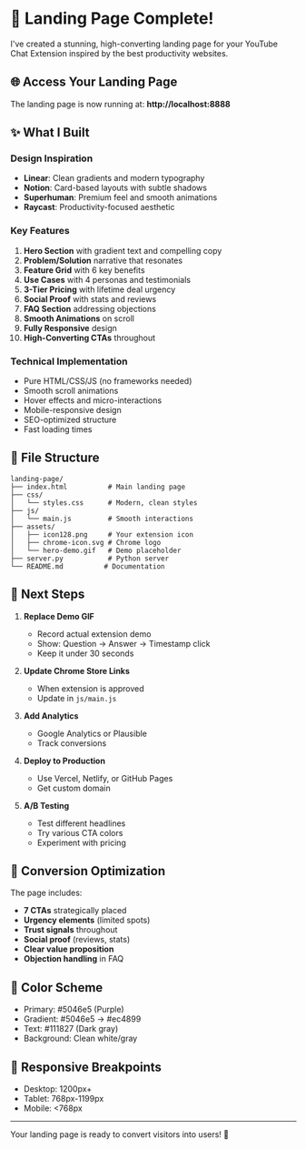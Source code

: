 # 🎉 Landing Page Complete!

I've created a stunning, high-converting landing page for your YouTube Chat Extension inspired by the best productivity websites.

## 🌐 Access Your Landing Page

The landing page is now running at: **http://localhost:8888**

## ✨ What I Built

### Design Inspiration
- **Linear**: Clean gradients and modern typography
- **Notion**: Card-based layouts with subtle shadows
- **Superhuman**: Premium feel and smooth animations
- **Raycast**: Productivity-focused aesthetic

### Key Features
1. **Hero Section** with gradient text and compelling copy
2. **Problem/Solution** narrative that resonates
3. **Feature Grid** with 6 key benefits
4. **Use Cases** with 4 personas and testimonials
5. **3-Tier Pricing** with lifetime deal urgency
6. **Social Proof** with stats and reviews
7. **FAQ Section** addressing objections
8. **Smooth Animations** on scroll
9. **Fully Responsive** design
10. **High-Converting CTAs** throughout

### Technical Implementation
- Pure HTML/CSS/JS (no frameworks needed)
- Smooth scroll animations
- Hover effects and micro-interactions
- Mobile-responsive design
- SEO-optimized structure
- Fast loading times

## 📁 File Structure
```
landing-page/
├── index.html          # Main landing page
├── css/
│   └── styles.css      # Modern, clean styles
├── js/
│   └── main.js         # Smooth interactions
├── assets/
│   ├── icon128.png     # Your extension icon
│   ├── chrome-icon.svg # Chrome logo
│   └── hero-demo.gif   # Demo placeholder
├── server.py           # Python server
└── README.md          # Documentation
```

## 🚀 Next Steps

1. **Replace Demo GIF**
   - Record actual extension demo
   - Show: Question → Answer → Timestamp click
   - Keep it under 30 seconds

2. **Update Chrome Store Links**
   - When extension is approved
   - Update in `js/main.js`

3. **Add Analytics**
   - Google Analytics or Plausible
   - Track conversions

4. **Deploy to Production**
   - Use Vercel, Netlify, or GitHub Pages
   - Get custom domain

5. **A/B Testing**
   - Test different headlines
   - Try various CTA colors
   - Experiment with pricing

## 🎯 Conversion Optimization

The page includes:
- **7 CTAs** strategically placed
- **Urgency elements** (limited spots)
- **Trust signals** throughout
- **Social proof** (reviews, stats)
- **Clear value proposition**
- **Objection handling** in FAQ

## 🎨 Color Scheme
- Primary: #5046e5 (Purple)
- Gradient: #5046e5 → #ec4899
- Text: #111827 (Dark gray)
- Background: Clean white/gray

## 📱 Responsive Breakpoints
- Desktop: 1200px+
- Tablet: 768px-1199px
- Mobile: <768px

---

Your landing page is ready to convert visitors into users! 🚀